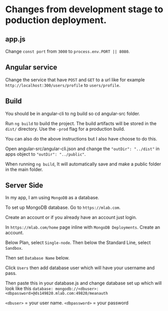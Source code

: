 # Changes from development stage to poduction deployment.

## app.js

Change `const port` from `3000` to `process.env.PORT || 8080`.

## Angular service

Change the service that have `POST` and `GET` to a url like for example `http://localhost:300/users/profile` to `users/profile`.

## Build

You should be in angular-cli to ng build so cd angular-src folder.

Run `ng build` to build the project. The build artifacts will be stored in the `dist/` directory. Use the `-prod` flag for a production build.

You can also do the above instructions but I also have choose to do this.

Open angular-src/angular-cli.json and change the `"outDir": "../dist"` in apps object to `"outDir": "../public"`.

When running `ng build`, It will automatically save and make a public folder in the main folder.

## Server Side

In my app, I am using `MongoDB` as a database.

To set up MongoDB database. Go to `https://mlab.com`.

Create an account or if you already have an account just login.

In `https://mlab.com/home` page inline with `MongoDB Deployments`. Create an account.

Below Plan, select `Single-node`. Then below the Standard Line, select `Sandbox`.

Then set `Database Name` below.

Click `Users` then add database user which will have your username and pass.

Then paste this in your database.js and change database set up which will look like this `database: mongodb://<dbuser>:<dbpassword>@ds149820.mlab.com:49820/meanauth`

`<dbuser>` = your user name.
`<dbpassword>` = your password
